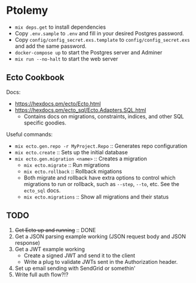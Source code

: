 # Ptolemy

- `mix deps.get` to install dependencies
- Copy `.env.sample` to `.env` and fill in your desired Postgres password.
- Copy `config/config_secret.exs.template` to `config/config_secret.exs` and
  add the same password.
- `docker-compose up` to start the Postgres server and Adminer
- `mix run --no-halt` to start the web server

## Ecto Cookbook
Docs: 
- https://hexdocs.pm/ecto/Ecto.html
- https://hexdocs.pm/ecto_sql/Ecto.Adapters.SQL.html
    - Contains docs on migrations, constraints, indices, and other SQL
      specific goodies.

Useful commands:
- `mix ecto.gen.repo -r MyProject.Repo` :: Generates repo configuration
- `mix ecto.create` :: Sets up the initial database
- `mix ecto.gen.migration <name>` :: Creates a migration
    - `mix ecto.migrate` :: Run migrations
    - `mix ecto.rollback` :: Rollback migations
    - Both migrate and rollback have extra options to control which migrations to
      run or rollback, such as `--step`, `--to`, etc. See the `ecto_sql` docs.
    - `mix ecto.migrations` :: Show all migrations and their status

## TODO

1. ~~Get Ecto up and running~~ :: DONE
2. Get a JSON parsing example working (JSON request body and JSON response)
3. Get a JWT example working
    - Create a signed JWT and send it to the client
    - Write a plug to validate JWTs sent in the Authorization header.
4. Set up email sending with SendGrid or somethin'
5. Write full auth flow?!?